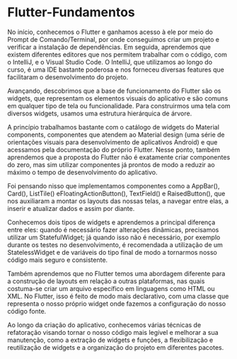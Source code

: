 # Flutter-Fundamentos

No início, conhecemos o Flutter e ganhamos acesso à ele por meio do Prompt de Comando/Terminal, por onde conseguimos criar um projeto e verificar a instalação de dependências. 
Em seguida, aprendemos que existem diferentes editores que nos permitem trabalhar com o código, com o IntelliJ, e o Visual Studio Code. 
O IntelliJ, que utilizamos ao longo do curso, é uma IDE bastante poderosa e nos forneceu diversas features que facilitaram o desenvolvimento do projeto.

Avançando, descobrimos que a base de funcionamento do Flutter são os widgets, que representam os elementos visuais do aplicativo e são comuns em qualquer tipo de tela ou funcionalidade. 
Para construirmos uma tela com diversos widgets, usamos uma estrutura hierárquica de árvore.

A princípio trabalhamos bastante com o catálogo de widgets do Material components, componentes que atendem ao Material design (uma série de orientações visuais para desenvolvimento de aplicativos Android) e que acessamos pela documentação do próprio Flutter. 
Nesse ponto, também aprendemos que a proposta do Flutter não é exatamente criar componentes do zero, mas sim utilizar componentes já prontos de modo a reduzir ao máximo o tempo de desenvolvimento do aplicativo.

Foi pensando nisso que implementamos componentes como a AppBar(), Card(), ListTile() eFloatingActionButton(), TextField() e RaisedButton(), que nos auxiliaram a montar os layouts das nossas telas, a navegar entre elas, a inserir e atualizar dados e assim por diante.

Conhecemos dois tipos de widgets e aprendemos a principal diferença entre eles: quando é necessário fazer alterações dinãmicas, precisamos utilizar um StatefulWidget;
já quando isso não é necessário, por exemplo durante os testes no desenvolvimento, é recomendada a utilização de um StatelessWidget e de variáveis do tipo final de modo a tornarmos nosso código mais seguro e consistente.

Também aprendemos que no Flutter temos uma abordagem diferente para a construção de layouts em relação a outras plataformas, nas quais costuma-se criar um arquivo específico em linguagens como HTML ou XML.
No Flutter, isso é feito de modo mais declarativo, com uma classe que representa o nosso próprio widget onde fazemos a configuração do nosso código fonte.

Ao longo da criação do aplicativo, conhecemos várias técnicas de refatoração visando tornar o nosso código mais legível e melhorar a sua manutenção, como a extração de widgets e funções, a flexibilização e reutilização de widgets e a organização do projeto em diferentes pacotes.
